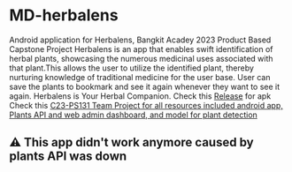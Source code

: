 # MD-herbalens
Android application for Herbalens, Bangkit Acadey 2023 Product Based Capstone Project
Herbalens is an app that enables swift identification of herbal plants, showcasing the numerous medicinal uses associated with that plant.This allows the user to utilize the identified plant, thereby nurturing knowledge of traditional medicine for the user base. User can save the plants to bookmark and see it again whenever they want to see it again. Herbalens is Your Herbal Companion.
Check this <a href="https://github.com/frisrsyd/MD-herbalens/releases/latest">Release</a> for apk
Check this <a href="https://github.com/C23-PS131-Herbalens">C23-PS131 Team Project for all resources included android app, Plants API and web admin dashboard, and model for plant detection</a>

## ⚠️ This app didn't work anymore caused by plants API was down
